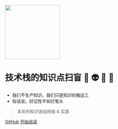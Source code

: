 <img width="180px" bor src="https://avatars.githubusercontent.com/u/11213730?s=400&u=3d1a0d8592b96a1cbef6b0405b8efa14266739e2&v=4">

# 技术栈的知识点扫盲 🐶 👽 👺 👻

- 我们不生产知识，我们只是知识的搬运工
- 俗话说，好记性不如烂笔头

> 本系列知识源自网络 & 实践

<!-- [![stars](https://badgen.net/github/stars/Q-Angelo/Nodejs-Roadmap?icon=github&color=4ab8a1)](https://github.com/tigerk/tigerk-programming-knowledge) [![forks](https://badgen.net/github/forks/Q-Angelo/Nodejs-Roadmap?icon=github&color=4ab8a1)](https://github.com/tigerk/tigerk-programming-knowledge) -->

[GitHub](<https://github.com/tigerk/tigerk-programming-knowledge>)
[开始阅读](README.md)